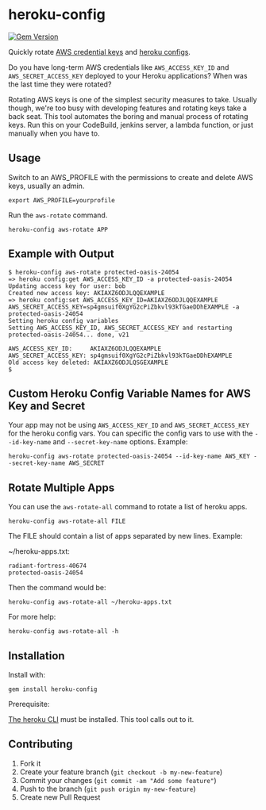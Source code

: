 # heroku-config

[![Gem Version](https://badge.fury.io/rb/heroku-config.png)](http://badge.fury.io/rb/heroku-config)

Quickly rotate [AWS credential keys](https://docs.aws.amazon.com/general/latest/gr/aws-security-credentials.html) and [heroku configs](https://devcenter.heroku.com/articles/config-vars).

Do you have long-term AWS credentials like `AWS_ACCESS_KEY_ID` and `AWS_SECRET_ACCESS_KEY` deployed to your Heroku applications? When was the last time they were rotated?

Rotating AWS keys is one of the simplest security measures to take. Usually though, we're too busy with developing features and rotating keys take a back seat. This tool automates the boring and manual process of rotating keys. Run this on your CodeBuild, jenkins server, a lambda function, or just manually when you have to.

## Usage

Switch to an AWS_PROFILE with the permissions to create and delete AWS keys, usually an admin.

    export AWS_PROFILE=yourprofile

Run the `aws-rotate` command.

    heroku-config aws-rotate APP

## Example with Output

    $ heroku-config aws-rotate protected-oasis-24054
    => heroku config:get AWS_ACCESS_KEY_ID -a protected-oasis-24054
    Updating access key for user: bob
    Created new access key: AKIAXZ6ODJLQQEXAMPLE
    => heroku config:set AWS_ACCESS_KEY_ID=AKIAXZ6ODJLQQEXAMPLE AWS_SECRET_ACCESS_KEY=sp4gmsuif0XgYG2cPiZbkvl93kTGaeDDhEXAMPLE -a protected-oasis-24054
    Setting heroku config variables
    Setting AWS_ACCESS_KEY_ID, AWS_SECRET_ACCESS_KEY and restarting protected-oasis-24054... done, v21

    AWS_ACCESS_KEY_ID:     AKIAXZ6ODJLQQEXAMPLE
    AWS_SECRET_ACCESS_KEY: sp4gmsuif0XgYG2cPiZbkvl93kTGaeDDhEXAMPLE
    Old access key deleted: AKIAXZ6ODJLQSGEXAMPLE
    $

## Custom Heroku Config Variable Names for AWS Key and Secret

Your app may not be using `AWS_ACCESS_KEY_ID` and `AWS_SECRET_ACCESS_KEY` for the heroku config vars. You can specific the config vars to use with the `--id-key-name` and `--secret-key-name` options. Example:

    heroku-config aws-rotate protected-oasis-24054 --id-key-name AWS_KEY --secret-key-name AWS_SECRET

## Rotate Multiple Apps

You can use the `aws-rotate-all` command to rotate a list of heroku apps.

    heroku-config aws-rotate-all FILE

The FILE should contain a list of apps separated by new lines.  Example:

~/heroku-apps.txt:

    radiant-fortress-40674
    protected-oasis-24054

Then the command would be:

    heroku-config aws-rotate-all ~/heroku-apps.txt

For more help:

    heroku-config aws-rotate-all -h

## Installation

Install with:

    gem install heroku-config

Prerequisite:

[The heroku CLI](https://devcenter.heroku.com/articles/heroku-cli) must be installed. This tool calls out to it.

## Contributing

1. Fork it
2. Create your feature branch (`git checkout -b my-new-feature`)
3. Commit your changes (`git commit -am "Add some feature"`)
4. Push to the branch (`git push origin my-new-feature`)
5. Create new Pull Request
